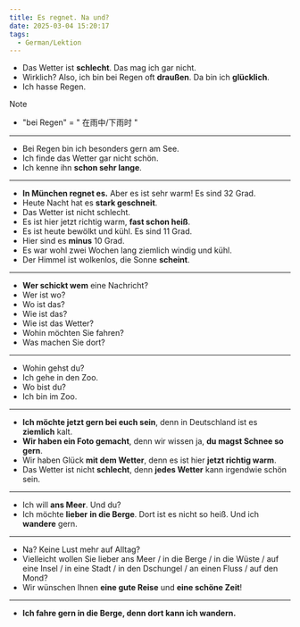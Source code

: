 ```yaml
---
title: Es regnet. Na und?
date: 2025-03-04 15:20:17
tags:
  - German/Lektion
---
```

- Das Wetter ist **schlecht**. Das mag ich gar nicht.
- Wirklich? Also, ich bin bei Regen oft **draußen**. Da bin ich **glücklich**.
- Ich hasse Regen.

> [!NOTE]
>
> - "bei Regen" = " 在雨中/下雨时 "

---
- Bei Regen bin ich besonders gern am See.
- Ich finde das Wetter gar nicht schön.
- Ich kenne ihn **schon sehr lange**.
---
- **In München regnet es.** Aber es ist sehr warm! Es sind 32 Grad.
- Heute Nacht hat es **stark geschneit**.
- Das Wetter ist nicht schlecht.
- Es ist hier jetzt richtig warm, **fast schon heiß**.
- Es ist heute bewölkt und kühl. Es sind 11 Grad.
- Hier sind es **minus** 10 Grad.
- Es war wohl zwei Wochen lang ziemlich windig und kühl.
- Der Himmel ist wolkenlos, die Sonne **scheint**.
---
- **Wer schickt wem** eine Nachricht?
- Wer ist wo?
- Wo ist das?
- Wie ist das?
- Wie ist das Wetter?
- Wohin möchten Sie fahren?
- Was machen Sie dort?
---
- Wohin gehst du?
- Ich gehe in den Zoo.
- Wo bist du?
- Ich bin im Zoo.
---
- **Ich möchte jetzt gern bei euch sein**, denn in Deutschland ist es **ziemlich** kalt.
- **Wir haben ein Foto gemacht**, denn wir wissen ja, **du magst Schnee so gern**.
- Wir haben Glück **mit dem Wetter**, denn es ist hier **jetzt richtig warm**.
- Das Wetter ist nicht **schlecht**, denn **jedes Wetter** kann irgendwie schön sein.
---
- Ich will **ans Meer**. Und du?
- Ich möchte **lieber** **in die Berge**. Dort ist es nicht so heiß. Und ich **wandere** gern.
---
- Na? Keine Lust mehr auf Alltag?
- Vielleicht wollen Sie lieber ans Meer / in die Berge / in die Wüste / auf eine Insel / in eine Stadt / in den Dschungel / an einen Fluss / auf den Mond?
- Wir wünschen Ihnen **eine gute Reise** und **eine schöne Zeit**!
---
- **Ich fahre gern in die Berge, denn dort kann ich wandern.**
